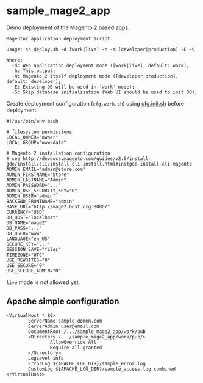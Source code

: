# sample_mage2_app

Demo deployment of the Magento 2 based apps.

    Magento2 application deployment script.
    
    Usage: sh deploy.sh -d [work|live] -h -m [developer|production] -E -S
    
    Where:
      -d: Web application deployment mode ([work|live], default: work);
      -h: This output;
      -m: Magento 2 itself deployment mode ([developer|production], default: developer);
      -E: Existing DB will be used in 'work' mode);
      -S: Skip database initialization (Web UI should be used to init DB);


Create deployment configuration (`cfg.work.sh`) using [cfg.init.sh](./cfg.init.sh) before deployment:

    #!/usr/bin/env bash
    
    # filesystem permissions
    LOCAL_OWNER="owner"
    LOCAL_GROUP="www-data"
    
    # Magento 2 installation configuration
    # see http://devdocs.magento.com/guides/v2.0/install-gde/install/cli/install-cli-install.html#instgde-install-cli-magento
    ADMIN_EMAIL="admin@store.com"
    ADMIN_FIRSTNAME="Store"
    ADMIN_LASTNAME="Admin"
    ADMIN_PASSWORD="..."
    ADMIN_USE_SECURITY_KEY="0"
    ADMIN_USER="admin"
    BACKEND_FRONTNAME="admin"
    BASE_URL="http://mage2.host.org:8080/"
    CURRENCY="USD"
    DB_HOST="localhost"
    DB_NAME="mage2"
    DB_PASS="..."
    DB_USER="www"
    LANGUAGE="en_US"
    SECURE_KEY="..."
    SESSION_SAVE="files"
    TIMEZONE="UTC"
    USE_REWRITES="0"
    USE_SECURE="0"
    USE_SECURE_ADMIN="0"

`live` mode is not allowed yet.

## Apache simple configuration

```
<VirtualHost *:80>
        ServerName sample.domen.com
        ServerAdmin user@email.com
        DocumentRoot /.../sample_mage2_app/work/pub
        <Directory /.../sample_mage2_app/work/pub/>
                AllowOverride All
                Require all granted
        </Directory>
        LogLevel info
        ErrorLog ${APACHE_LOG_DIR}/sample_error.log
        CustomLog ${APACHE_LOG_DIR}/sample_access.log combined
</VirtualHost>
```
